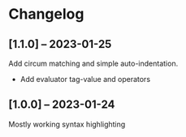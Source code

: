 # Changelog

## [1.1.0] – 2023-01-25

Add circum matching and simple auto-indentation.

- Add evaluator tag-value and operators

## [1.0.0] – 2023-01-24

Mostly working syntax highlighting
